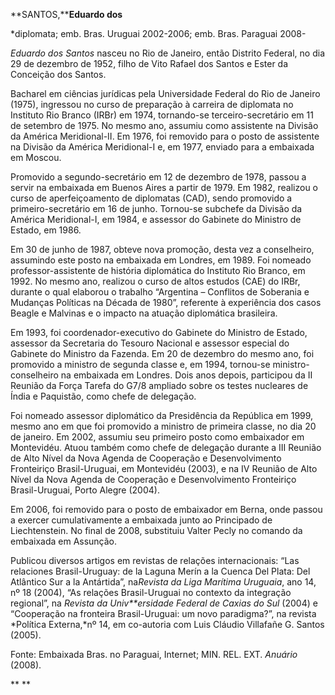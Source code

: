 **SANTOS,****Eduardo dos**

\*diplomata; emb. Bras. Uruguai 2002-2006; emb. Bras. Paraguai 2008-

*Eduardo dos Santos* nasceu no Rio de Janeiro, então Distrito Federal,
no dia 29 de dezembro de 1952, filho de Vito Rafael dos Santos e Ester
da Conceição dos Santos.

Bacharel em ciências jurídicas pela Universidade Federal do Rio de
Janeiro (1975), ingressou no curso de preparação à carreira de diplomata
no Instituto Rio Branco (IRBr) em 1974, tornando-se terceiro-secretário
em 11 de setembro de 1975. No mesmo ano, assumiu como assistente na
Divisão da América Meridional-II. Em 1976, foi removido para o posto de
assistente na Divisão da América Meridional-I e, em 1977, enviado para a
embaixada em Moscou.

Promovido a segundo-secretário em 12 de dezembro de 1978, passou a
servir na embaixada em Buenos Aires a partir de 1979. Em 1982, realizou
o curso de aperfeiçoamento de diplomatas (CAD), sendo promovido a
primeiro-secretário em 16 de junho. Tornou-se subchefe da Divisão da
América Meridional-I, em 1984, e assessor do Gabinete do Ministro de
Estado, em 1986.

Em 30 de junho de 1987, obteve nova promoção, desta vez a conselheiro,
assumindo este posto na embaixada em Londres, em 1989. Foi nomeado
professor-assistente de história diplomática do Instituto Rio Branco, em
1992. No mesmo ano, realizou o curso de altos estudos (CAE) do IRBr,
durante o qual elaborou o trabalho “Argentina – Conflitos de Soberania e
Mudanças Políticas na Década de 1980”, referente à experiência dos casos
Beagle e Malvinas e o impacto na atuação diplomática brasileira.

Em 1993, foi coordenador-executivo do Gabinete do Ministro de Estado,
assessor da Secretaria do Tesouro Nacional e assessor especial do
Gabinete do Ministro da Fazenda. Em 20 de dezembro do mesmo ano, foi
promovido a ministro de segunda classe e, em 1994, tornou-se
ministro-conselheiro na embaixada em Londres. Dois anos depois,
participou da II Reunião da Força Tarefa do G7/8 ampliado sobre os
testes nucleares de Índia e Paquistão, como chefe de delegação.

Foi nomeado assessor diplomático da Presidência da República em 1999,
mesmo ano em que foi promovido a ministro de primeira classe, no dia 20
de janeiro. Em 2002, assumiu seu primeiro posto como embaixador em
Montevidéu. Atuou também como chefe de delegação durante a III Reunião
de Alto Nível da Nova Agenda de Cooperação e Desenvolvimento Fronteiriço
Brasil-Uruguai, em Montevidéu (2003), e na IV Reunião de Alto Nível da
Nova Agenda de Cooperação e Desenvolvimento Fronteiriço Brasil-Uruguai,
Porto Alegre (2004).

Em 2006, foi removido para o posto de embaixador em Berna, onde passou a
exercer cumulativamente a embaixada junto ao Principado de
Liechtenstein. No final de 2008, substituiu Valter Pecly no comando da
embaixada em Assunção.

Publicou diversos artigos em revistas de relações internacionais: “Las
relaciones Brasil-Uruguay: de la Laguna Merín a la Cuenca Del Plata: Del
Atlântico Sur a la Antártida”, na*Revista da Liga Marítima Uruguaia*,
ano 14, nº 18 (2004), “As relações Brasil-Uruguai no contexto da
integração regional”, na *Revista da Univ**ersidade Federal de Caxias do
Sul* (2004) e “Cooperação na fronteira Brasil-Uruguai: um novo
paradigma?”, na revista *Política Externa,*nº 14, em co-autoria com Luis
Cláudio Villafañe G. Santos (2005).

Fonte: Embaixada Bras. no Paraguai, Internet; MIN. REL. EXT. *Anuário*
(2008).

** **
